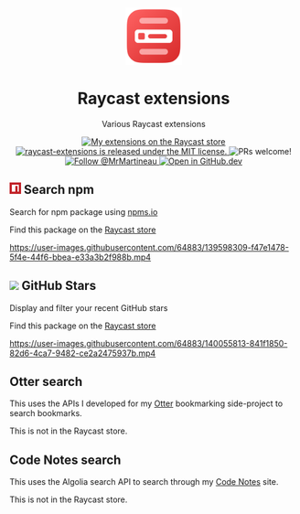 <div align="center">
  <img
    src="https://github.com/raycast/extensions/raw/main/images/store-logo.png?raw=true"
    width="100"
  />

  <h1>
    Raycast extensions
  </h1>

Various Raycast extensions

  <p>
    <a href="https://www.raycast.com/mrmartineau">
      <img src="https://img.shields.io/badge/Raycast-Store-red.svg"
        alt="My extensions on the Raycast store"
      />
    </a>
    <a
      href="https://github.com/MrMartineau/raycast-extensions/blob/master/LICENSE"
    >
      <img
        src="https://img.shields.io/badge/license-MIT-blue.svg"
        alt="raycast-extensions is released under the MIT license."
      />
    </a>
    <img
      src="https://img.shields.io/badge/PRs-welcome-brightgreen.svg"
      alt="PRs welcome!"
    />
    <a href="https://twitter.com/intent/follow?screen_name=MrMartineau">
      <img
        src="https://img.shields.io/twitter/follow/MrMartineau.svg?label=Follow%20@MrMartineau"
        alt="Follow @MrMartineau"
      />
    </a>
    <a href="https://github.dev/mrmartineau/raycast-extensions">
      <img src="https://img.shields.io/badge/Open_in-GitHub.dev-red.svg"
        alt="Open in GitHub.dev"
      />
    </a>
  </p>
</div>

<h2><img
  src="https://github.com/mrmartineau/raycast-extensions/blob/main/search-npm/assets/command-icon.png?raw=true"
  width="20"
/> Search npm</h2>

Search for npm package using [npms.io](https://npms.io)

Find this package on the [Raycast store](https://www.raycast.com/mrmartineau/search-npm)

https://user-images.githubusercontent.com/64883/139598309-f47e1478-5f4e-44f6-bbea-e33a3b2f988b.mp4

<h2><img
  src="https://user-images.githubusercontent.com/64883/139604791-4a3024f8-691b-4511-8915-d48eff1915c2.png?raw=true"
  width="20"
/> GitHub Stars</h2>

Display and filter your recent GitHub stars

Find this package on the [Raycast store](https://www.raycast.com/mrmartineau/github-stars)

https://user-images.githubusercontent.com/64883/140055813-841f1850-82d6-4ca7-9482-ce2a2475937b.mp4

## Otter search

This uses the APIs I developed for my [Otter](https://otter.zander.wtf/) bookmarking side-project to search bookmarks.

This is not in the Raycast store.

## Code Notes search

This uses the Algolia search API to search through my [Code Notes](https://notes.zander.wtf/) site.

This is not in the Raycast store.
